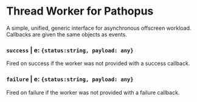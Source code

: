 # Thread Worker for Pathopus

A simple, unified, generic interface for asynchronous offscreen workload. Callbacks are given the same
objects as events.

### `success` | e: `{status:string, payload: any}`
Fired on success if the worker was not provided with a success callback.

### `failure` | e: `{status:string, payload: any}`
Fired on failure if the worker was not provided with a failure callback.




